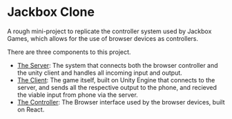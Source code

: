 # Jackbox Clone

A rough mini-project to replicate the controller system used by Jackbox Games, which allows for the use of browser devices as controllers.

There are three components to this project.
- [The Server](https://github.com/ParkerStraus/JackboxServer): The system that connects both the browser controller and the unity client and handles all incoming input and output.
- [The Client](https://github.com/ParkerStraus/JackboxClient): The game itself, built on Unity Engine that connects to the server, and sends all the respective output to the phone, and recieved the viable input from phone via the server.
- [The Controller](https://github.com/ParkerStraus/JackboxController): The Browser interface used by the browser devices, built on React.
